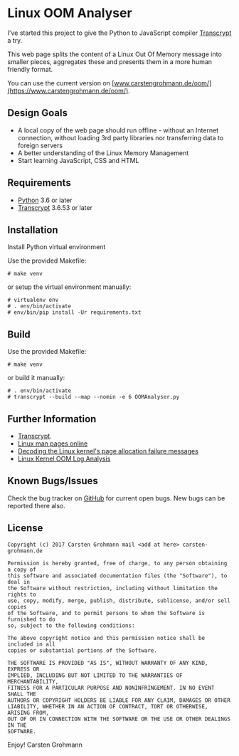 # Linux OOM Analyser

I've started this project to give the Python to JavaScript compiler 
[Transcrypt](https://www.transcrypt.org/) a try.

This web page splits the content of a Linux Out Of Memory message into 
smaller pieces, aggregates these and presents them in a more human friendly 
format.

You can use the current version on [www.carstengrohmann.de/oom/](https://www.carstengrohmann.de/oom/).


## Design Goals
 * A local copy of the web page should run offline - without an Internet 
   connection, without loading 3rd party libraries nor transferring data to 
   foreign servers
 * A better understanding of the Linux Memory Management
 * Start learning JavaScript, CSS and HTML
 
 
## Requirements
 * [Python](http://www.python.org) 3.6 or later
 * [Transcrypt](https://www.transcrypt.org/) 3.6.53 or later


## Installation
Install Python virtual environment
 
Use the provided Makefile:
    
```
# make venv
```

or setup the virtual environment manually:

```
# virtualenv env
# . env/bin/activate
# env/bin/pip install -Ur requirements.txt
``` 

## Build
Use the provided Makefile:
```
# make venv
```

or build it manually:

```
# . env/bin/activate
# transcrypt --build --map --nomin -e 6 OOMAnalyser.py
```

## Further Information
 * [Transcrypt](https://www.transcrypt.org/).
 * [Linux man pages online](https://man7.org/)
 * [Decoding the Linux kernel's page allocation failure messages](https://utcc.utoronto.ca/~cks/space/blog/linux/DecodingPageAllocFailures)
 * [Linux Kernel OOM Log Analysis](http://elearningmedium.com/linux-kernel-oom-log-analysis/)


## Known Bugs/Issues

Check the bug tracker on [GitHub](https://github.com/CarstenGrohmann/OOMAnalyser/issues) for current open bugs.
New bugs can be reported there also.

## License
```
Copyright (c) 2017 Carsten Grohmann mail <add at here> carsten-grohmann.de

Permission is hereby granted, free of charge, to any person obtaining a copy of
this software and associated documentation files (the "Software"), to deal in
the Software without restriction, including without limitation the rights to
use, copy, modify, merge, publish, distribute, sublicense, and/or sell copies
of the Software, and to permit persons to whom the Software is furnished to do
so, subject to the following conditions:

The above copyright notice and this permission notice shall be included in all
copies or substantial portions of the Software.

THE SOFTWARE IS PROVIDED "AS IS", WITHOUT WARRANTY OF ANY KIND, EXPRESS OR
IMPLIED, INCLUDING BUT NOT LIMITED TO THE WARRANTIES OF MERCHANTABILITY,
FITNESS FOR A PARTICULAR PURPOSE AND NONINFRINGEMENT. IN NO EVENT SHALL THE
AUTHORS OR COPYRIGHT HOLDERS BE LIABLE FOR ANY CLAIM, DAMAGES OR OTHER
LIABILITY, WHETHER IN AN ACTION OF CONTRACT, TORT OR OTHERWISE, ARISING FROM,
OUT OF OR IN CONNECTION WITH THE SOFTWARE OR THE USE OR OTHER DEALINGS IN THE
SOFTWARE.
```

Enjoy!
Carsten Grohmann

